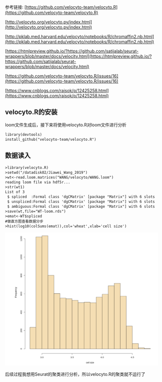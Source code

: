 
参考链接:
[https://github.com/velocyto-team/velocyto.R](https://github.com/velocyto-team/velocyto.R)

[http://velocyto.org/velocyto.py/index.html](http://velocyto.org/velocyto.py/index.html)

[http://pklab.med.harvard.edu/velocyto/notebooks/R/chromaffin2.nb.html](http://pklab.med.harvard.edu/velocyto/notebooks/R/chromaffin2.nb.html)

[https://htmlpreview.github.io/?https://github.com/satijalab/seurat-wrappers/blob/master/docs/velocity.html](https://htmlpreview.github.io/?https://github.com/satijalab/seurat-wrappers/blob/master/docs/velocity.html)

[https://github.com/velocyto-team/velocyto.R/issues/16](https://github.com/velocyto-team/velocyto.R/issues/16)

[https://www.cnblogs.com/raisok/p/12425258.html](https://www.cnblogs.com/raisok/p/12425258.html)

## velocyto.R的安装

loom文件生成后，接下来将使用velocyto.R对loom文件进行分析

```
library(devtools)
install_github("velocyto-team/velocyto.R")
```

## 数据读入

```
>library(velocyto.R)
>setwd("/datadisk02/Jiawei_Wang_2019")
>wt<-read.loom.matrices("WANG/velocyto/WANG.loom")
reading loom file via hdf5r...
>str(wt1)
List of 3
 $ spliced  :Formal class 'dgCMatrix' [package "Matrix"] with 6 slots
 $ unspliced:Formal class 'dgCMatrix' [package "Matrix"] with 6 slots
 $ ambiguous:Formal class 'dgCMatrix' [package "Matrix"] with 6 slots
>save(wt,file="WT-loom.rds")
>emat<-WT$spliced
#做直方图查看数据分步
>hist(log10(colSums(emat)),col='wheat',xlab='cell size')
```

![image-20201125191718068](/img/posts/2020.11.12/image-20201125191718068.png)

后续过程我想用Seurat的聚类进行分析，所以velocyto.R的聚类就不运行了
